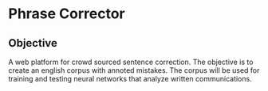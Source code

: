 Phrase Corrector
================

## Objective

A web platform for crowd sourced sentence correction. The objective is to create an english corpus with annoted mistakes. The corpus will be used for training and testing neural networks that analyze written communications.

